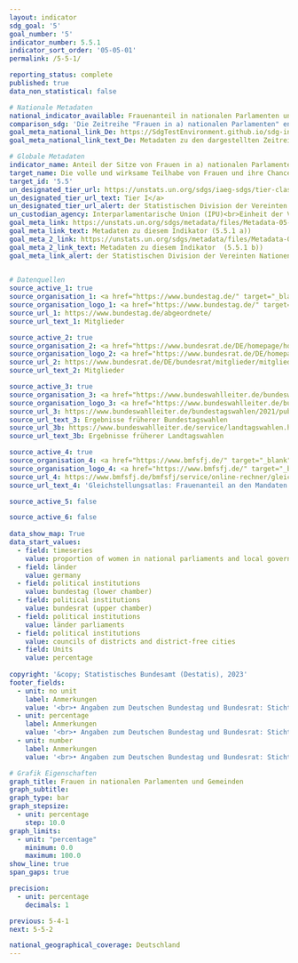 ```yaml
---
layout: indicator    
sdg_goal: '5'    
goal_number: '5'    
indicator_number: 5.5.1    
indicator_sort_order: '05-05-01'    
permalink: /5-5-1/    

reporting_status: complete    
published: true    
data_non_statistical: false    

# Nationale Metadaten    
national_indicator_available: Frauenanteil in nationalen Parlamenten und Gemeinden    
comparison_sdg: 'Die Zeitreihe "Frauen in a) nationalen Parlamenten" entspricht den globalen Metadaten. Die Disaggregation "Frauen in den Landtagen" entspricht dabei nur teilweise den globalen Metadaten. <br>Die Zeitreihe "Frauen in b) Gemeinden" entspricht nicht den globalen Metadaten, bietet zusätzliche Informationen.'    
goal_meta_national_link_De: https://SdgTestEnvironment.github.io/sdg-indicators/public/MetaDe/5.5.1.pdf
goal_meta_national_link_text_De: Metadaten zu den dargestellten Zeitreihen    

# Globale Metadaten    
indicator_name: Anteil der Sitze von Frauen in a) nationalen Parlamenten und b) Gemeinden    
target_name: Die volle und wirksame Teilhabe von Frauen und ihre Chancengleichheit bei der Übernahme von Führungsrollen auf allen Ebenen der Entscheidungsfindung im politischen, wirtschaftlichen und öffentlichen Leben sicherstellen    
target_id: '5.5'    
un_designated_tier_url: https://unstats.un.org/sdgs/iaeg-sdgs/tier-classification/'    
un_designated_tier_url_text: Tier I</a>    
un_designated_tier_url_alert: der Statistischen Division der Vereinten Nationen    
un_custodian_agency: Interparlamentarische Union (IPU)<br>Einheit der Vereinten Nationen für Gleichstellung und Ermächtigung der Frauen (UN Women)    
goal_meta_link: https://unstats.un.org/sdgs/metadata/files/Metadata-05-05-01a.pdf    
goal_meta_link_text: Metadaten zu diesem Indikator (5.5.1 a))
goal_meta_2_link: https://unstats.un.org/sdgs/metadata/files/Metadata-05-05-01b.pdf
goal_meta_2_link_text: Metadaten zu diesem Indikator  (5.5.1 b))    
goal_meta_link_alert: der Statistischen Division der Vereinten Nationen    
    

# Datenquellen
source_active_1: true
source_organisation_1: <a href="https://www.bundestag.de/" target="_blank"> Deutscher Bundestag </a>
source_organisation_logo_1: <a href="https://www.bundestag.de/" target="_blank"><img src="https://g205sdgs.github.io/sdg-indicators/public/OrgImgDe/bt.png" alt="Logo bt" style="height:60px; width:148px"/></a>
source_url_1: https://www.bundestag.de/abgeordnete/
source_url_text_1: Mitglieder

source_active_2: true
source_organisation_2: <a href="https://www.bundesrat.de/DE/homepage/homepage-node.html" target="_blank"> Bundesrat </a>
source_organisation_logo_2: <a href="https://www.bundesrat.de/DE/homepage/homepage-node.html" target="_blank"><img src="https://g205sdgs.github.io/sdg-indicators/public/OrgImgDe/brat.png" alt="Logo brat" style="height:60px; width:148px"/></a>
source_url_2: https://www.bundesrat.de/DE/bundesrat/mitglieder/mitglieder-node.html
source_url_text_2: Mitglieder

source_active_3: true
source_organisation_3: <a href="https://www.bundeswahlleiter.de/bundeswahlleiter.html" target="_blank"> Die Bundeswahlleiterin </a>
source_organisation_logo_3: <a href="https://www.bundeswahlleiter.de/bundeswahlleiter.html" target="_blank"><img src="https://g205sdgs.github.io/sdg-indicators/public/OrgImgDe/bundeswahlleiter.png" alt="Logo bundeswahlleiter" style="height:60px; width:148px"/></a>
source_url_3: https://www.bundeswahlleiter.de/bundestagswahlen/2021/publikationen.html
source_url_text_3: Ergebnisse früherer Bundestagswahlen
source_url_3b: https://www.bundeswahlleiter.de/service/landtagswahlen.html
source_url_text_3b: Ergebnisse früherer Landtagswahlen

source_active_4: true
source_organisation_4: <a href="https://www.bmfsfj.de/" target="_blank"> Bundesministerium für Familie, Senioren, Frauen und Jugend (BMFSFJ) </a>
source_organisation_logo_4: <a href="https://www.bmfsfj.de/" target="_blank"><img src="https://g205sdgs.github.io/sdg-indicators/public/OrgImgDe/bmfsfj.png" alt="Logo bmfsfj" style="height:60px; width:148px"/></a>
source_url_4: https://www.bmfsfj.de/bmfsfj/service/online-rechner/gleichstellungsatlas?indikator=Mandate-kommunale-Vertretungen
source_url_text_4: 'Gleichstellungsatlas: Frauenanteil an den Mandaten in den kommunalen Vertretungen'

source_active_5: false

source_active_6: false
    
data_show_map: True    
data_start_values: 
  - field: timeseries
    value: proportion of women in national parliaments and local governments
  - field: länder
    value: germany
  - field: political institutions
    value: bundestag (lower chamber)
  - field: political institutions
    value: bundesrat (upper chamber)
  - field: political institutions
    value: länder parliaments
  - field: political institutions
    value: councils of districts and district-free cities
  - field: Units
    value: percentage    
    
copyright: '&copy; Statistisches Bundesamt (Destatis), 2023'    
footer_fields:
  - unit: no unit
    label: Anmerkungen
    value: '<br>• Angaben zum Deutschen Bundestag und Bundesrat: Stichtag 1. Januar.<br>• Angaben zu den Landtagen:  <br>    - Stichtag = Wahltag. <br>    - Nachrückerinnen und Nachrücker werden nicht berücksichtigt.'
  - unit: percentage
    label: Anmerkungen
    value: '<br>• Angaben zum Deutschen Bundestag und Bundesrat: Stichtag 1. Januar.<br>• Angaben zu den Landtagen:  <br>    - Stichtag = Wahltag. <br>    - Nachrückerinnen und Nachrücker werden nicht berücksichtigt.<br>• Frauenanteil in Kreistagen und Stadträten von kreisfreien Städten: Wahlergebnis, 2019 bis 2021 ohne Schleswig-Holstein.'
  - unit: number
    label: Anmerkungen
    value: '<br>• Angaben zum Deutschen Bundestag und Bundesrat: Stichtag 1. Januar.<br>• Angaben zu den Landtagen:  <br>    - Stichtag = Wahltag. <br>    - Nachrückerinnen und Nachrücker werden nicht berücksichtigt.'    

# Grafik Eigenschaften    
graph_title: Frauen in nationalen Parlamenten und Gemeinden
graph_subtitle:     
graph_type: bar
graph_stepsize: 
  - unit: percentage
    step: 10.0    
graph_limits:
  - unit: "percentage"
    minimum: 0.0
    maximum: 100.0
show_line: true
span_gaps: true

precision:
  - unit: percentage
    decimals: 1    

previous: 5-4-1    
next: 5-5-2    

national_geographical_coverage: Deutschland    
---
```


<span></span>